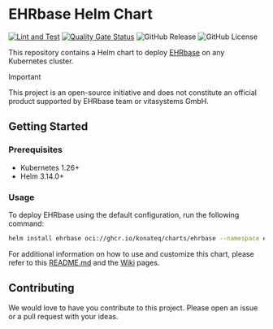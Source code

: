 # EHRbase Helm Chart

[![Lint and Test](https://github.com/konateq/ehrbase-helm-chart/actions/workflows/lint-and-test.yml/badge.svg)](https://github.com/konateq/ehrbase-helm-chart/actions/workflows/lint-and-test.yml)
[![Quality Gate Status](https://sonarcloud.io/api/project_badges/measure?project=konateq_ehrbase-helm-chart&metric=alert_status)](https://sonarcloud.io/summary/new_code?id=konateq_ehrbase-helm-chart)
![GitHub Release](https://img.shields.io/github/v/release/konateq/ehrbase-helm-chart)
![GitHub License](https://img.shields.io/github/license/konateq/ehrbase-helm-chart)

This repository contains a Helm chart to deploy [EHRbase](https://github.com/ehrbase/ehrbase) on any Kubernetes cluster.

> [!IMPORTANT]    
> This project is an open-source initiative and does not constitute an official product supported by EHRbase team or
> vitasystems GmbH.

## Getting Started

### Prerequisites

- Kubernetes 1.26+
- Helm 3.14.0+

### Usage

To deploy EHRbase using the default configuration, run the following command:

```bash
helm install ehrbase oci://ghcr.io/konateq/charts/ehrbase --namespace ehrbase --create-namespace
```

For additional information on how to use and customize this chart, please refer to
this [README.md](./charts/ehrbase/README.md) and the [Wiki](https://github.com/konateq/ehrbase-helm-chart/wiki) pages.

## Contributing

We would love to have you contribute to this project. Please open an issue or a pull request with your ideas.
